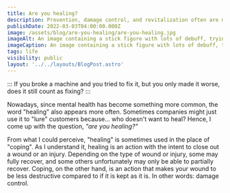 ```yaml
---
title: Are you healing?
description: Prevention, damage control, and revitalization often are mixed up.
publishDate: 2022-03-03T04:00:00.000Z
image: /assets/blog/are-you-healing/are-you-healing.jpg
imageAlt: An image containing a stick figure with lots of debuff, trying to heal itself. It heals itself for 0.
imageCaption: An image containing a stick figure with lots of debuff, trying to heal itself. It heals itself for 0.
tags: life
visibility: public
layout: '../../layouts/BlogPost.astro'
---
```


:::
If you broke a machine and you tried to fix it, but you only made it worse, does it still count as fixing?
:::

Nowadays, since mental health has become something more common, the word "healing" also appears more often. Sometimes companies might just use it to "lure" customers because... who doesn't want to heal? Hence, I come up with the question, _"are you healing?"_

From what I could perceive, "healing" is sometimes used in the place of "coping". As I understand it, healing is an action with the intent to close out a wound or an injury. Depending on the type of wound or injury, some may fully recover, and some others unfortunately may only be able to partially recover. Coping, on the other hand, is an action that makes your wound to be less destructive compared to if it is kept as it is. In other words: damage control.
